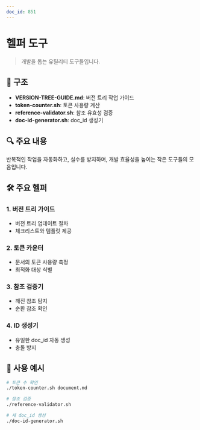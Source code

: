 ```yaml
---
doc_id: 851
---
```


# 헬퍼 도구

> 개발을 돕는 유틸리티 도구들입니다.

## 📁 구조

- **VERSION-TREE-GUIDE.md**: 버전 트리 작업 가이드
- **token-counter.sh**: 토큰 사용량 계산
- **reference-validator.sh**: 참조 유효성 검증
- **doc-id-generator.sh**: doc_id 생성기

## 🔍 주요 내용

반복적인 작업을 자동화하고, 실수를 방지하며, 개발 효율성을 높이는 작은 도구들의 모음입니다.

## 🛠️ 주요 헬퍼

### 1. 버전 트리 가이드
- 버전 트리 업데이트 절차
- 체크리스트와 템플릿 제공

### 2. 토큰 카운터
- 문서의 토큰 사용량 측정
- 최적화 대상 식별

### 3. 참조 검증기
- 깨진 참조 탐지
- 순환 참조 확인

### 4. ID 생성기
- 유일한 doc_id 자동 생성
- 충돌 방지

## 📌 사용 예시

```bash
# 토큰 수 확인
./token-counter.sh document.md

# 참조 검증
./reference-validator.sh

# 새 doc_id 생성
./doc-id-generator.sh
```
